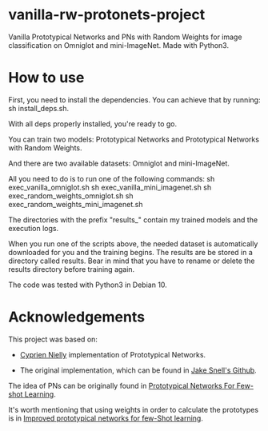 # vanilla-rw-protonets-project
Vanilla Prototypical Networks and PNs with Random Weights for image classification on Omniglot and mini-ImageNet. Made with Python3.

# How to use
First, you need to install the dependencies. You can achieve that by running: sh install_deps.sh.

With all deps properly installed, you're ready to go.

You can train two models: Prototypical Networks and Prototypical Networks with Random Weights.

And there are two available datasets: Omniglot and mini-ImageNet.

All you need to do is to run one of the following commands:
sh exec_vanilla_omniglot.sh
sh exec_vanilla_mini_imagenet.sh
sh exec_random_weights_omniglot.sh
sh exec_random_weights_mini_imagenet.sh

The directories with the prefix "results_" contain my trained models and the execution logs.

When you run one of the scripts above, the needed dataset is automatically downloaded for you and the training begins. The results are be stored in a directory called results. Bear in mind that you have to rename or delete the results directory before training again.

The code was tested with Python3 in Debian 10.

# Acknowledgements
This project was based on:
* [Cyprien Nielly](https://github.com/cnielly/prototypical-networks-omniglot) implementation of Prototypical Networks.

* The original implementation, which can be found in [Jake Snell's Github](https://github.com/jakesnell/prototypical-networks).

The idea of PNs can be originally found in [Prototypical Networks For Few-shot Learning](https://arxiv.org/abs/1703.05175).

It's worth mentioning that using weights in order to calculate the prototypes is in [Improved prototypical networks for few-Shot learning](https://www.sciencedirect.com/science/article/abs/pii/S0167865520302610).
